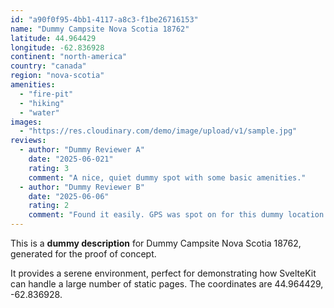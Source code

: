 ```yaml
---
id: "a90f0f95-4bb1-4117-a8c3-f1be26716153"
name: "Dummy Campsite Nova Scotia 18762"
latitude: 44.964429
longitude: -62.836928
continent: "north-america"
country: "canada"
region: "nova-scotia"
amenities:
  - "fire-pit"
  - "hiking"
  - "water"
images:
  - "https://res.cloudinary.com/demo/image/upload/v1/sample.jpg"
reviews:
  - author: "Dummy Reviewer A"
    date: "2025-06-021"
    rating: 3
    comment: "A nice, quiet dummy spot with some basic amenities."
  - author: "Dummy Reviewer B"
    date: "2025-06-06"
    rating: 2
    comment: "Found it easily. GPS was spot on for this dummy location."
---
```


This is a **dummy description** for Dummy Campsite Nova Scotia 18762, generated for the proof of concept.

It provides a serene environment, perfect for demonstrating how SvelteKit can handle a large number of static pages. The coordinates are 44.964429, -62.836928.
